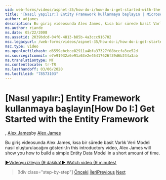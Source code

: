 ```yaml
---
uid: web-forms/videos/aspnet-35/how-do-i/how-do-i-get-started-with-the-entity-framework
title: '[Nasıl yapılır:] Entity Framework kullanmaya başlayın | Microsoft Docs'
author: adjames
description: Bu giriş videosunda Alex James, kısa bir sürede basit Varlık Veri Modeli nasıl oluşturulacağını gösterir.
ms.author: riande
ms.date: 05/22/2008
ms.assetid: 2039bdcd-04f0-4813-b85b-4a3ccc916702
msc.legacyurl: /web-forms/videos/aspnet-35/how-do-i/how-do-i-get-started-with-the-entity-framework
msc.type: video
ms.openlocfilehash: d6559ebcbce82911a4bfa37327f08bccfa3ee52d
ms.sourcegitcommit: e7e91932a6e91a63e2e46417626f39d6b244a3ab
ms.translationtype: MT
ms.contentlocale: tr-TR
ms.lasthandoff: 03/06/2020
ms.locfileid: "78573103"
---
```

# <a name="how-do-i-get-started-with-the-entity-framework"></a><span data-ttu-id="c9c5b-103">[Nasıl yapılır:] Entity Framework kullanmaya başlayın</span><span class="sxs-lookup"><span data-stu-id="c9c5b-103">[How Do I:] Get Started with the Entity Framework</span></span>

<span data-ttu-id="c9c5b-104">, [Alex James](https://github.com/adjames)</span><span class="sxs-lookup"><span data-stu-id="c9c5b-104">by [Alex James](https://github.com/adjames)</span></span>

<span data-ttu-id="c9c5b-105">Bu giriş videosunda Alex James, kısa bir sürede basit Varlık Veri Modeli nasıl oluşturulacağını gösterir.</span><span class="sxs-lookup"><span data-stu-id="c9c5b-105">In this introductory video, Alex James will show you how to build a simple Entity Data Model in a short amount of time.</span></span>

[<span data-ttu-id="c9c5b-106">&#9654;Videoyu izleyin (9 dakika)</span><span class="sxs-lookup"><span data-stu-id="c9c5b-106">&#9654; Watch video (9 minutes)</span></span>](https://channel9.msdn.com/Blogs/ASP-NET-Site-Videos/how-do-i-get-started-with-the-entity-framework)

> [!div class="step-by-step"]
> <span data-ttu-id="c9c5b-107">[Önceki](how-do-i-converting-a-net-20-windows-forms-application-to-net-35.md)
> [İleri](how-do-i-use-the-new-entity-data-source.md)</span><span class="sxs-lookup"><span data-stu-id="c9c5b-107">[Previous](how-do-i-converting-a-net-20-windows-forms-application-to-net-35.md)
[Next](how-do-i-use-the-new-entity-data-source.md)</span></span>
